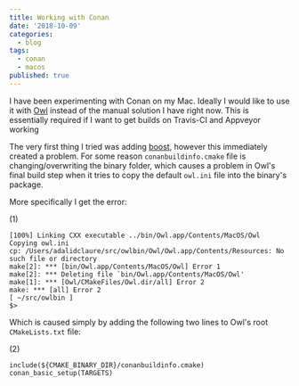 ```yaml
---
title: Working with Conan
date: '2018-10-09'
categories:
  - blog
tags:
  - conan
  - macos
published: true
---
```


I have been experimenting with Conan on my Mac. Ideally I would like to use it with [Owl][1] instead of the manual solution I have right now. This is essentially required if I want to get builds on Travis-CI and Appveyor working

The very first thing I tried was adding [boost][2], however this immediately created a problem. For some reason `conanbuildinfo.cmake` file is changing/overwriting the binary folder, which causes a problem in Owl's final build step when it tries to copy the default `owl.ini` file into the binary's package.

More specifically I get the error:

(1)
```
[100%] Linking CXX executable ../bin/Owl.app/Contents/MacOS/Owl
Copying owl.ini
cp: /Users/adalidclaure/src/owlbin/Owl/Owl.app/Contents/Resources: No such file or directory
make[2]: *** [bin/Owl.app/Contents/MacOS/Owl] Error 1
make[2]: *** Deleting file `bin/Owl.app/Contents/MacOS/Owl'
make[1]: *** [Owl/CMakeFiles/Owl.dir/all] Error 2
make: *** [all] Error 2
[ ~/src/owlbin ]  
$> 
```

Which is caused simply by adding the following two lines to Owl's root `CMakeLists.txt` file:

(2)
```
include(${CMAKE_BINARY_DIR}/conanbuildinfo.cmake)
conan_basic_setup(TARGETS)
``` 

[1]: https://github.com/zethon/Owl
[2]: https://www.boost.org
